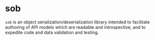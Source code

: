 # sob

`sob` is an object serialization/deserialization library intended to facilitate
authoring of API models which are readable and introspective, and to expedite
code and data validation and testing.
